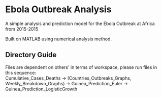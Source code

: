 # Ebola Outbreak Analysis
A simple analysis and prediction model for the Ebola Outbreak at Africa from 2015-2015  
  
Built on MATLAB using numerical analysis method.  

## Directory Guide  
Files are dependent on others' in terms of workspace, please run files in this sequence:  
Cumulative_Cases_Deaths -> (Countries_Outbreaks_Graphs, Weekly_Breakdown_Graphs) -> Guinea_Prediction_Euler -> Guinea_Prediction_LogisticGrowth
